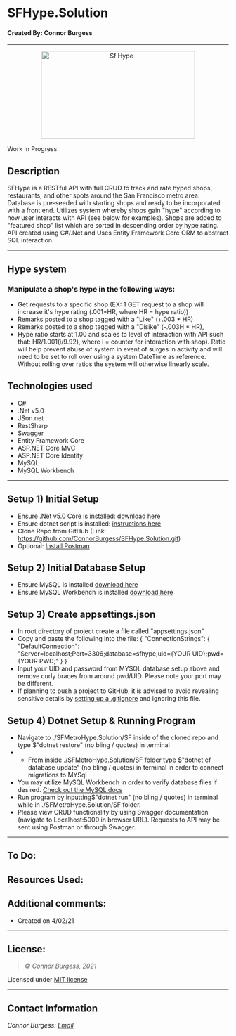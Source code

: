 # SFHype.Solution
#### Created By: Connor Burgess 
* * *
<p align="center"><img src="" alt="Sf Hype"
	title="SF Hype" width="350" height="200"></p>

Work in Progress

## Description  
SFHype is a RESTful API with full CRUD to track and rate hyped shops, restaurants, and other spots around the San Francisco metro area. Database is pre-seeded with starting shops and ready to be incorporated with a front end. Utilizes system whereby shops gain "hype" according to how user interacts with API (see below for examples). Shops are added to "featured shop" list which are sorted in descending order by hype rating. API created using C#/.Net and Uses Entity Framework Core ORM to abstract SQL interaction. 
* * *

## Hype system
### Manipulate a shop's hype in the following ways:
* Get requests to a specific shop (EX: 1 GET request to a shop will increase it's hype rating (.001*HR, where HR = hype ratio))
* Remarks posted to a shop tagged with a "Like" (+.003 * HR)
* Remarks posted to a shop tagged with a "Disike" (-.003H * HR),
* Hype ratio starts at 1.00 and scales to level of interaction with API such that: HR/1.001(i/9.92), where i = counter for interaction with shop). Ratio will help prevent abuse of system in event of surges in activity and will need to be set to roll over using a system DateTime as reference. Without rolling over ratios the system will otherwise linearly scale.

## Technologies used
* C#
* .Net v5.0
* JSon.net
* RestSharp
* Swagger
* Entity Framework Core
* ASP.NET Core MVC
* ASP.NET Core Identity
* MySQL
* MySQL Workbench

* * *
## Setup 1) Initial Setup
* Ensure .Net v5.0 Core is installed: [download here](https://dotnet.microsoft.com/download/dotnet/5.0)
* Ensure dotnet script is installed: [instructions here](https://github.com/filipw/dotnet-script)
* Clone Repo from GitHub (Link: https://github.com/ConnorBurgess/SFHype.Solution.git)
* Optional: [Install Postman](https://www.postman.com/)

## Setup 2) Initial Database Setup
* Ensure MySQL is installed [download here](https://www.mysql.com/)
* Ensure MySQL Workbench is installed [download here](https://www.mysql.com/products/workbench/)

## Setup 3) Create appsettings.json
* In root directory of project create a file called "appsettings.json"
* Copy and paste the following into the file:
{
  "ConnectionStrings": {
    "DefaultConnection": "Server=localhost;Port=3306;database=sfhype;uid={YOUR UID};pwd={YOUR PWD;"
  }
}
* Input your UID and password from MYSQL database setup above and remove curly braces from around pwd/UID. Please note your port may be different.
* If planning to push a project to GitHub, it is advised to avoid revealing sensitive details by [setting up a .gitignore](https://docs.github.com/en/github/using-git/ignoring-files) and ignoring this file.


## Setup 4) Dotnet Setup & Running Program
* Navigate to ./SFMetroHype.Solution/SF inside of the cloned repo and type $"dotnet restore" (no bling / quotes) in terminal
* * From inside ./SFMetroHype.Solution/SF folder type $"dotnet ef database update" (no bling / quotes) in terminal in order to connect migrations to MYSql
* You may utilize MySQL Workbench in order to verify database files if desired. [Check out the MySQL docs](https://dev.mysql.com/doc/workbench/en/wb-sql-editor-navigator.html)
* Run program by inputting$"dotnet run" (no bling / quotes) in terminal while in ./SFMetroHype.Solution/SF folder.
* Please view CRUD functionality by using Swagger documentation (navigate to Localhost:5000 in browser URL). Requests to API may be sent using Postman or through Swagger.
* * *

## To Do:

## Resources Used:


## Additional comments:
* Created on 4/02/21  
* * *

## License:
> *&copy; Connor Burgess, 2021*

Licensed under [MIT license](https://mit-license.org/)

* * *

## Contact Information
_Connor Burgess: [Email](connorburgesscodes@gmail.com)_